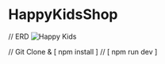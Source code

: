 # HappyKidsShop

// ERD
![Happy Kids](https://user-images.githubusercontent.com/43300766/232997273-e0485514-0711-4da6-8bee-9ea08621c74c.png)


// Git Clone &
  [ npm install ]
// [ npm run dev ]
